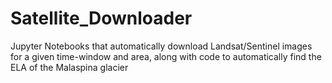 # Satellite_Downloader
Jupyter Notebooks that automatically download Landsat/Sentinel images for a given time-window and area, along with code to automatically find the ELA of the Malaspina glacier
